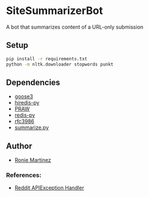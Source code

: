 # SiteSummarizerBot

A bot that summarizes content of a URL-only submission


## Setup

```bash
pip install -r requirements.txt
python -m nltk.downloader stopwords punkt
```

## Dependencies

- [goose3](https://github.com/goose3/goose3)
- [hiredis-py](https://github.com/redis/hiredis-py)
- [PRAW](https://github.com/praw-dev/praw)
- [redis-py](https://github.com/andymccurdy/redis-py)
- [rfc3986](https://github.com/python-hyper/rfc3986)
- [summarize.py](https://github.com/despawnerer/summarize)

## Author

- [Ronie Martinez](mailto:ronmarti18@gmail.com)


### References:

- [Reddit APIException Handler](https://gist.github.com/itsthejoker/a037cab09441d559213f59d27c03cc38)
